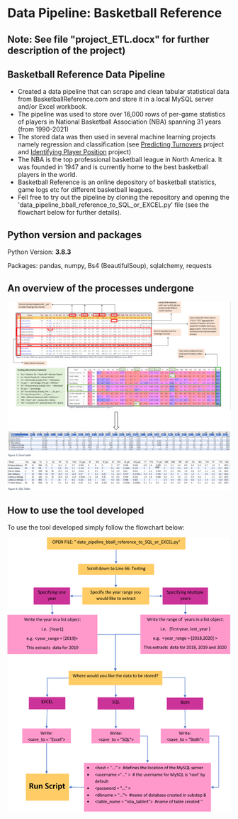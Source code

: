 #  Data Pipeline: Basketball Reference 

## Note: See file "project_ETL.docx" for further description of the project)


## Basketball Reference Data Pipeline
- Created a data pipeline that can scrape and clean tabular statistical data from BasketballReference.com and store it in a local MySQL server and/or Excel workbook. 
- The pipeline was used to store over 16,000 rows of per-game statistics of players in National Basketball Association (NBA) spanning 31 years (from 1990-2021)
- The stored data was then used in several machine learning projects namely regression and classification (see [Predicting Turnovers](https://github.com/favourumeh/Multiple_Linear_Regression---Predicting-Turnovers-) project and [Identifying Player Position](https://github.com/favourumeh/Identifying-Player-Position) project)  
- The NBA is the top professional basketball league in North America. It was founded in 1947 and is currently home to the best basketball players in the world. 
- Basketball Reference is an online depository of basketball statistics, game logs etc for different basketball leagues.  
- Fell free to try out the pipeline by cloning the repository and opening the 'data_pipeline_bball_reference_to_SQL_or_EXCEL.py' file (see the flowchart below for further details). 

## Python version and packages 
Python Version: **3.8.3**

Packages: pandas, numpy, Bs4 (BeautifulSoup),	sqlalchemy, requests


## An overview of the processes undergone 
![](/Cleaning%20Actions.png)
![](https://github.com/favourumeh/DATA-PIPELINE/blob/main/Excel%20file%20example.png)

## How to use the tool developed 
To use the tool developed simply follow the flowchart below:

![](https://github.com/favourumeh/DATA-PIPELINE/blob/main/Pipeline%20tool%20flowchart.png)



